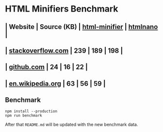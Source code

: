 # HTML Minifiers Benchmark

[comment]: <> (README.md is generated dynamically from README.template.md. So don't alter it.)




[html-minifier]: https://www.npmjs.com/package/html-minifier
[htmlnano]: https://www.npmjs.com/package/nano

| Website | Source (KB) | [html-minifier] | [htmlnano] |
--------------------------------------------------------
| [stackoverflow.com](http://stackoverflow.com/) | 239 | 189 | 198 |
-------------------------------------------------------------------------------------------------------------
| [github.com](http://github.com/) | 24 | 16 | 22 |
-------------------------------------------------------------------------------------------------------------
| [en.wikipedia.org](https://en.wikipedia.org/wiki/Main_Page) | 63 | 56 | 59 |
-------------------------------------------------------------------------------------------------------------


## Benchmark
```
npm install --production
npm run benchmark
```

After that `README.md` will be updated with the new benchmark data.
